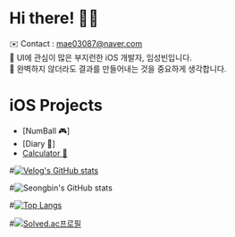# Hi there! 👋🏻

<span> ✉️ Contact : mae03087@naver.com </span> <br>
<span> 🔎 UI에 관심이 많은 부지런한 iOS 개발자, 임성빈입니다. </span> <br>
<span> 📱 완벽하지 않더라도 결과를 만들어내는 것을 중요하게 생각합니다. </span>

# iOS Projects
* [NumBall 🎮]
* [Diary 📖]
* [Calculator 🧮](https://github.com/CLim01/Calculator)

#[![Velog's GitHub stats](https://velog-readme-stats.vercel.app/api/badge?name=Seongbin)](https://velog.io/@mae03087)

#![Seongbin's GitHub stats](https://github-readme-stats.vercel.app/api?username=Clim01&show_icons=true&theme=material-palenight)

#[![Top Langs](https://github-readme-stats.vercel.app/api/top-langs/?username=Clim01&layout=compact&theme=material-palenight&langs_count=8)](https://github.com/anuraghazra/github-readme-stats)

#[![Solved.ac프로필](http://mazassumnida.wtf/api/v2/generate_badge?boj=clim03087)](https://solved.ac/clim03087)
